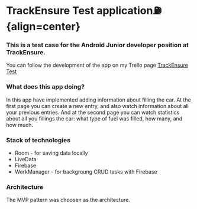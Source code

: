 # TrackEnsure Test application⛽ {align=center}
### This is a test case for the Android Junior developer position at TrackEnsure.
You can follow the development of the app on my Trello page [TrackEnsure Test](https://trello.com/b/WyIa4h1m)
### What does this app doing?
In this app have implemented adding information about filling the car. At the first page you can create a new entry, and also watch information about all your previous entries. And at the second page you can watch statistics about all you fillings the car: what type of fuel was filled, how many, and how much.
### Stack of technologies
+ Room - for saving data locally
+ LiveData
+ Firebase
+ WorkManager - for backgroung CRUD tasks with Firebase
### Architecture
The MVP pattern was choosen as the architecture.
